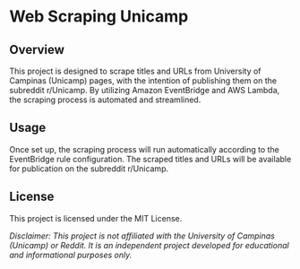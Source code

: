 # Web Scraping Unicamp

## Overview
This project is designed to scrape titles and URLs from University of Campinas (Unicamp) pages, with the intention of publishing them on the subreddit r/Unicamp. By utilizing Amazon EventBridge and AWS Lambda, the scraping process is automated and streamlined.

## Usage
Once set up, the scraping process will run automatically according to the EventBridge rule configuration. The scraped titles and URLs will be available for publication on the subreddit r/Unicamp.

## License
This project is licensed under the MIT License.

_Disclaimer: This project is not affiliated with the University of Campinas (Unicamp) or Reddit. It is an independent project developed for educational and informational purposes only._
